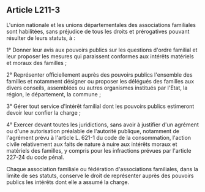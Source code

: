## Article L211-3

L'union nationale et les unions départementales des associations familiales sont habilitées, sans préjudice de
tous les droits et prérogatives pouvant résulter de leurs statuts, à :


1° Donner leur avis aux pouvoirs publics sur les questions d'ordre familial et leur proposer les mesures qui
paraissent conformes aux intérêts matériels et moraux des familles ;

2° Représenter officiellement auprès des pouvoirs publics l'ensemble des familles et notamment désigner ou
proposer les délégués des familles aux divers conseils, assemblées ou autres organismes institués par l'Etat,
la région, le département, la commune ;

3° Gérer tout service d'intérêt familial dont les pouvoirs publics estimeront devoir leur confier la charge ;

4° Exercer devant toutes les juridictions, sans avoir à justifier d'un agrément ou d'une autorisation préalable
de l'autorité publique, notamment de l'agrément prévu à l'article L. 621-1 du code de la consommation,
l'action civile relativement aux faits de nature à nuire aux intérêts moraux et matériels des familles, y
compris pour les infractions prévues par l'article 227-24 du code pénal.

Chaque association familiale ou fédération d'associations familiales, dans la limite de ses statuts, conserve le
droit de représenter auprès des pouvoirs publics les intérêts dont elle a assumé la charge.

